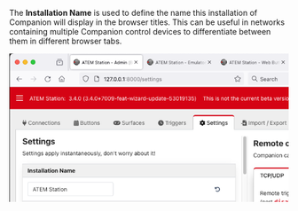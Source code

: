 The **Installation Name** is used to define the name this installation of Companion will display in the browser titles.  This can be useful in networks containing multiple Companion control devices to differentiate between them in different browser tabs.

![Installation Name](../images/install-name.png?raw=true 'Installation Name')